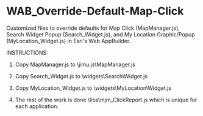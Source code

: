 # WAB_Override-Default-Map-Click
Customized files to override defaults for Map Click (MapManager.js), Search Widget Popup (Search_Widget.js), and My Location Graphic/Popup (MyLocation_Widget.js) in Esri's Web AppBuilder.

INSTRUCTIONS:

1. Copy MapManager.js to \jimu.js\MapManager.js

2. Copy Search_Widget.js to \widgets\Search\Widget.js

3. Copy MyLocation_Widget.js to \widgets\MyLocation\Widget.js

4. The rest of the work is done \libs\mjm_ClickReport.js which is unique for each application.
